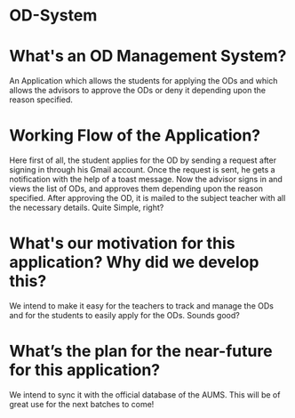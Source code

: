 # OD-System

# What's an OD Management System?
An Application which allows the students for applying the ODs and which allows the advisors to approve the ODs or deny it depending upon the reason specified.

# Working Flow of the Application?
Here first of all, the student applies for the OD by sending a request after signing in through his Gmail account. Once the request is sent, he gets a notification with the help of a toast message. Now the advisor signs in and views the list of ODs, and approves them depending upon the reason specified. After approving the OD, it is mailed to the subject teacher with all the necessary details. Quite Simple, right?

# What's our motivation for this application? Why did we develop this?
We intend to make it easy for the teachers to track and manage the ODs and for the students to easily apply for the ODs. Sounds good? 

# What’s the plan for the near-future for this application?
We intend to sync it with the official database of the AUMS. This will be of great use for the next batches to come!
